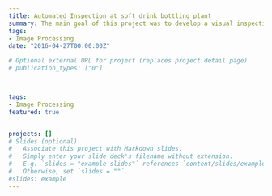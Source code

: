 ```yaml
---
title: Automated Inspection at soft drink bottling plant
summary: The main goal of this project was to develop a visual inspection system. The following seven fault conditions were aimed to be detected: Bottle under filled, Bottle over filled, Bottle has label missing, Bottle has label but label printing was failed, Bottle label is not straight, Bottle cap is missing, and Bottle is deformed in some way. Background studies include extracting region of interest, computing mean gray level, binarizing any chosen region of interest with a particular thresholding, computing percentage of black pixels and comparing to normal bottle values, extracting red channel, edge detection and obtaining connected components & their bounding boxes, finding largest bounding box, comparing area, height & width to the normal. Depending on the fault condition different types of step were applied. And a simple graphical user interface was designed.
tags:
- Image Processing
date: "2016-04-27T00:00:00Z"

# Optional external URL for project (replaces project detail page).
# publication_types: ["0"]



tags:
- Image Processing
featured: true


projects: []
# Slides (optional).
#   Associate this project with Markdown slides.
#   Simply enter your slide deck's filename without extension.
#   E.g. `slides = "example-slides"` references `content/slides/example-slides.md`.
#   Otherwise, set `slides = ""`.
#slides: example
---
```

